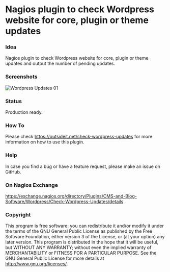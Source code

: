 # Nagios plugin to check Wordpress website for core, plugin or theme updates

### Idea

Nagios plugin to check Wordpress website for core, plugin or theme updates and output the number of 
pending updates.

### Screenshots

![Wordpress Updates 01](/../screenshots/check-wordpress-updates-outputs-01.png?raw=true "Check Wordpress Updates Outputs")

### Status

Production ready. 

### How To

Please check https://outsideit.net/check-wordpress-updates for more information on how to use this plugin.

### Help

In case you find a bug or have a feature request, please make an issue on GitHub. 

### On Nagios Exchange

https://exchange.nagios.org/directory/Plugins/CMS-and-Blog-Software/Wordpress/Check-Wordpress-Updates/details

### Copyright

This program is free software: you can redistribute it and/or modify it under the terms of the GNU General Public 
License as published by the Free Software Foundation, either version 3 of the License, or (at your option) any later 
version. This program is distributed in the hope that it will be useful, but WITHOUT ANY WARRANTY; without even the 
implied warranty of MERCHANTABILITY or FITNESS FOR A PARTICULAR PURPOSE. See the GNU General Public License for more 
details at <http://www.gnu.org/licenses/>.

